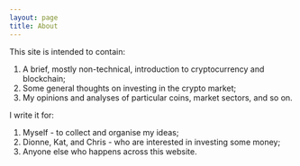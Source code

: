 ```yaml
---
layout: page
title: About
---
```


This site is intended to contain:
1. A brief, mostly non-technical, introduction to cryptocurrency and
   blockchain;
2. Some general thoughts on investing in the crypto market;
3. My opinions and analyses of particular coins, market sectors, and so on.

I write it for:
1. Myself - to collect and organise my ideas;
2. Dionne, Kat, and Chris - who are interested in investing some money;
3. Anyone else who happens across this website.
